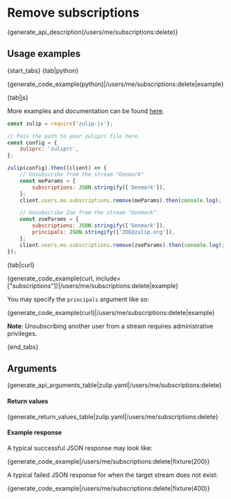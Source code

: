# Remove subscriptions

{generate_api_description(/users/me/subscriptions:delete)}

## Usage examples

{start_tabs}
{tab|python}

{generate_code_example(python)|/users/me/subscriptions:delete|example}

{tab|js}

More examples and documentation can be found [here](https://github.com/zulip/zulip-js).
```js
const zulip = require('zulip-js');

// Pass the path to your zuliprc file here.
const config = {
    zuliprc: 'zuliprc',
};

zulip(config).then((client) => {
    // Unsubscribe from the stream "Denmark"
    const meParams = {
        subscriptions: JSON.stringify(['Denmark']),
    };
    client.users.me.subscriptions.remove(meParams).then(console.log);

    // Unsubscribe Zoe from the stream "Denmark"
    const zoeParams = {
        subscriptions: JSON.stringify(['Denmark']),
        principals: JSON.stringify(['ZOE@zulip.org']),
    };
    client.users.me.subscriptions.remove(zoeParams).then(console.log);
});
```

{tab|curl}

{generate_code_example(curl, include=["subscriptions"])|/users/me/subscriptions:delete|example}

You may specify the `principals` argument like so:

{generate_code_example(curl)|/users/me/subscriptions:delete|example}

**Note**: Unsubscribing another user from a stream requires
administrative privileges.

{end_tabs}

## Arguments

{generate_api_arguments_table|zulip.yaml|/users/me/subscriptions:delete}

#### Return values

{generate_return_values_table|zulip.yaml|/users/me/subscriptions:delete}

#### Example response

A typical successful JSON response may look like:

{generate_code_example|/users/me/subscriptions:delete|fixture(200)}

A typical failed JSON response for when the target stream does not exist:

{generate_code_example|/users/me/subscriptions:delete|fixture(400)}
